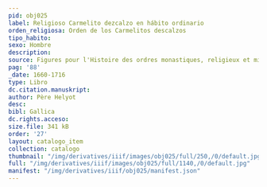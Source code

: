 ```yaml
---
pid: obj025
label: Religioso Carmelito dezcalzo en hábito ordinario
orden_religiosa: Orden de los Carmelitos descalzos
tipo_habito:
sexo: Hombre
description:
source: Figures pour l'Histoire des ordres monastiques, religieux et militaires
pag: '88'
_date: 1660-1716
type: Libro
dc.citation.manuskript:
author: Père Helyot
desc:
bibl: Gallica
dc.rights.acceso:
size.file: 341 kB
order: '27'
layout: catalogo_item
collection: catalogo
thumbnail: "/img/derivatives/iiif/images/obj025/full/250,/0/default.jpg"
full: "/img/derivatives/iiif/images/obj025/full/1140,/0/default.jpg"
manifest: "/img/derivatives/iiif/obj025/manifest.json"
---
```

